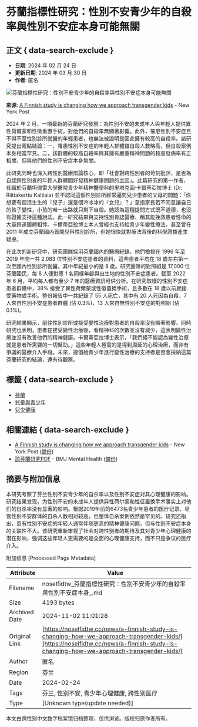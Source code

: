 # 芬蘭指標性研究：性別不安青少年的自殺率與性別不安症本身可能無關

## 正文 { data-search-exclude }


- **日期**: 2024 年 02 月 24 日
- **更新日期**: 2024 年 03 月 30 日
- **作者**: 匿名

![芬蘭指標性研究：性別不安青少年的自殺率與性別不安症本身可能無關](https://archive.md/cNc60/a95d585099a1e5691910f06e865e7f54cf81629c.webp)

**來源**: [A Finnish study is changing how we approach transgender kids](https://nypost.com/2024/02/24/opinion/a-finnish-study-is-changing-how-we-approach-trans-kids/) - New York Post

2024 年 2 月，一項最新的芬蘭研究發現：為性別不安的未成年人與年輕人提供異性荷爾蒙和性徵重置手術，對他們的自殺率無顯著影響。此外，罹患性別不安症且不得不至性別診所就醫的年輕患者，也無法被證明是因此擁有較高的自殺率。該研究提出兩點結論：一，罹患性別不安症的年輕人群體雖自殺人數略高，但自殺案例本身相當罕見。二，該群體的較高自殺率與其擁有嚴重精神問題的較高發病率有正相關，但與他們的性別不安症本身無關。

此研究同時也深入跨性別醫療辯論核心，即「社會對跨性別者的苛刻批評，是否為自認跨性別者的年輕人群體間好發精神健康問題的主因」。此篇研究的第一作者、任職於芬蘭坦佩雷大學醫院青少年精神醫學科的里塔克圖·卡爾蒂亞拉博士 (Dr. Riittakerttu Kaltiala) 並不認同這個性別診所經常逼問兒少患者的父母的問題：「你想要有個活生生的『兒子』還是個冷冰冰的『女兒』？」意指家長若不同意讓自己的孩子變性，小孩的唯一出路就只剩下自殺。她認為這種提問方式既不道德，也沒有證據支持這種說法。此一研究結果與支持性別肯認醫療、稱其能挽救患者性命的大量跨運團體相悖。卡爾蒂亞拉博士本人曾經也支持給青少年變性療法，甚至曾在 2011 年成立芬蘭國內首間兒科性別診所，但她很快就對療法背後的科學證據產生疑慮。

在此次的新研究中，研究團隊採用芬蘭國內的醫療紀錄，他們檢視在 1996 年至 2019 年間一共 2,083 位性別不安症患者的資料，這些患者平均在 18 歲左右第一次至國內性別診所就醫，其中年紀最小的是 8 歲。研究團隊的對照組是 17,000 位芬蘭國民，每 8 人便對應 1 名同樣年齡與出生地的性別不安症患者。截至 2022 年 6 月，平均每人都有至少 7 年的醫療資訊可供分析。在研究取樣的性別不安症患者群體中，38% 接受了異性荷爾蒙或性徵置換手術，且多數在 18 歲以前就接受藥物或手術。整份報告中一共紀錄了 55 人死亡，其中有 20 人死因為自殺，7 人來自性別不安症患者群體 (佔 0.3%)，13 人來自無性別不安症的對照組 (佔 0.1%)。

研究結果顯示，前往性別診所或接受變性治療對患者的自殺率沒有顯著影響。同時研究也表明，患者在接受變性治療後，看精神科的次數並沒有減少，這表明變性治療並沒有改善他們的精神健康。卡爾蒂亞拉博士表示，「我們絕不能認為變性治療就是患者所需要的一切幫助。」這些年輕人極需的是得到周延的心理治療，而非有爭議的醫療介入手段。未來，提倡給青少年進行變性治療的支持者是否會採納這篇芬蘭研究的結論，還有待觀察。

## 標籤 { data-search-exclude }
- [芬蘭](/regions/%e8%8a%ac%e8%98%ad/)
- [兒童與青少年](/tags/%e5%85%92%e7%ab%a5%e8%88%87%e9%9d%92%e5%b0%91%e5%b9%b4/)
- [兒少健康](/tags/%e5%85%92%e5%b0%91%e5%81%a5%e5%ba%b7/)

## 相關連結 { data-search-exclude }
- [A Finnish study is changing how we approach transgender kids](https://nypost.com/2024/02/24/opinion/a-finnish-study-is-changing-how-we-approach-trans-kids/) - New York Post ([備份](https://archive.ph/cNc60))
- [該芬蘭研究PDF](https://mentalhealth.bmj.com/content/ebmental/27/1/e300940.full.pdf) - BMJ Mental Health ([備份](https://web.archive.org/web/20240306032037/https://mentalhealth.bmj.com/content/ebmental/27/1/e300940.full.pdf))

## 摘要与附加信息

<!-- tcd_abstract -->
本研究考察了芬兰性别不安青少年的自杀率以及性别不安症对其心理健康的影响。研究结果发现，为性别不安的未成年人提供异性荷尔蒙和性征置换手术事实上对他们的自杀率没有显著的影响。根据2019年前的6473名青少年患者的医疗记录，尽管性别不安群体的自杀人数相对较高，但整体自杀案例依然是罕见的。研究还指出，患有性别不安症的年轻人通常伴随更高的精神健康问题，但与性别不安症本身的关联性不大。该研究重新审视了社会对跨性别者的期待及其对青少年心理健康的潜在影响，强调这些年轻人更需要的是全面的心理健康支持，而不只是争议的医疗介入。
<!-- tcd_abstract_end -->

附加信息 [Processed Page Metadata]

| Attribute       | Value                                  |
|-----------------|----------------------------------------|
| Filename        | noselfidtw_芬蘭指標性研究：性別不安青少年的自殺率與性別不安症本身_.md                             |
| Size            | 4193 bytes                           |
| Archived Date   | 2024-11-02 11:01:28                             |
| Original Link   | [https://noselfidtw.cc/news/a-finnish-study-is-changing-how-we-approach-transgender-kids/](https://noselfidtw.cc/news/a-finnish-study-is-changing-how-we-approach-transgender-kids/)                       |
| Author          | 匿名                               |
| Region          | 芬兰                               |
| Date            | 2024-02-24                                 |
| Tags            | 芬兰, 性别不安, 青少年心理健康, 跨性别医疗                                 |
| Type            | [Unknown type(update needed)]                                 |
<!-- tcd_table_end -->

本文由跨性别中文数字档案馆归档整理，仅供浏览。版权归原作者所有。
